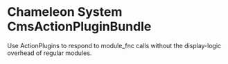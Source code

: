 Chameleon System CmsActionPluginBundle
======================================

Use ActionPlugins to respond to module_fnc calls without the display-logic overhead of regular modules.